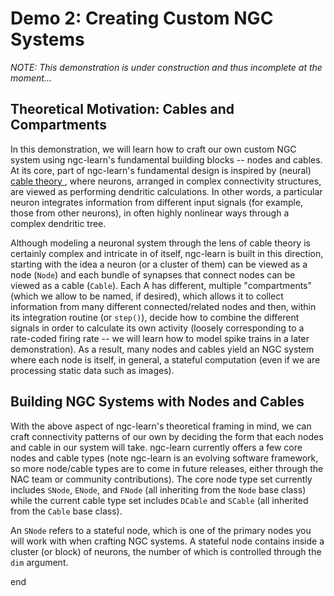 # Demo 2: Creating Custom NGC Systems

<i>NOTE: This demonstration is under construction and thus incomplete at the moment...</i>

## Theoretical Motivation: Cables and Compartments
In this demonstration, we will learn how to craft our own custom NGC system
using ngc-learn's fundamental building blocks -- nodes and cables. At its core,
part of ngc-learn's fundamental design is inspired by (neural)
<a href="http://www.scholarpedia.org/article/Neuronal_cable_theory">cable theory </a>,
where neurons, arranged in complex connectivity structures, are viewed as
performing dendritic calculations. In other words, a particular neuron integrates
information from different input signals (for example, those from other neurons), in
often highly nonlinear ways through a complex dendritic tree.

Although modeling a neuronal system through the lens of cable theory is certainly
complex and intricate in of itself, ngc-learn is built in this direction, starting
with the idea a neuron (or a cluster of them) can be viewed as a node (`Node`)
and each bundle of synapses that connect nodes can be viewed as a cable (`Cable`).
Each A has different, multiple "compartments" (which we allow to be named, if desired),
which allows it to collect information from many different connected/related nodes
and then, within its integration routine (or `step()`), decide how to combine the
different signals in order to calculate its own activity (loosely corresponding to a
rate-coded firing rate -- we will learn how to model spike trains in a later
demonstration). As a result, many nodes and cables yield an NGC system where each
node is itself, in general, a stateful computation (even if we are processing static
data such as images).

## Building NGC Systems with Nodes and Cables
With the above aspect of ngc-learn's theoretical framing in mind, we can craft
connectivity patterns of our own by deciding the form that each nodes and cable
in our system will take. ngc-learn currently offers a few core nodes and cable types
(note ngc-learn is an evolving software framework, so more node/cable types are to come
in future releases, either through the NAC team or community contributions).
The core node type set currently includes `SNode`, `ENode`, and `FNode` (all inheriting
from the `Node` base class) while the current cable type set includes `DCable` and
`SCable` (all inherited from the `Cable` base class).

An `SNode` refers to a stateful node, which is one of the primary nodes you will
work with when crafting NGC systems. A stateful node contains inside a cluster
(or block) of neurons, the number of which is controlled through the `dim`
argument.















end
